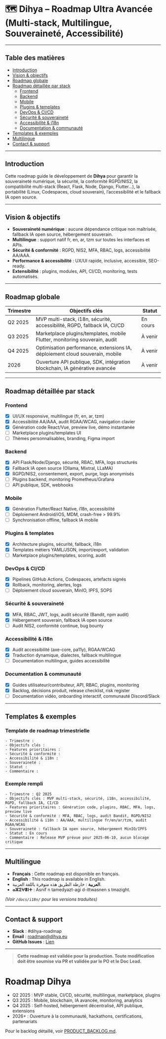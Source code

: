 # 🗺️ Dihya – Roadmap Ultra Avancée (Multi-stack, Multilingue, Souveraineté, Accessibilité)

---

## Table des matières

- [Introduction](#introduction)
- [Vision & objectifs](#vision--objectifs)
- [Roadmap globale](#roadmap-globale)
- [Roadmap détaillée par stack](#roadmap-détaillée-par-stack)
  - [Frontend](#frontend)
  - [Backend](#backend)
  - [Mobile](#mobile)
  - [Plugins & templates](#plugins--templates)
  - [DevOps & CI/CD](#devops--cicd)
  - [Sécurité & souveraineté](#sécurité--souveraineté)
  - [Accessibilité & i18n](#accessibilité--i18n)
  - [Documentation & communauté](#documentation--communauté)
- [Templates & exemples](#templates--exemples)
- [Multilingue](#multilingue)
- [Contact & support](#contact--support)

---

## Introduction

Cette roadmap guide le développement de **Dihya** pour garantir la souveraineté numérique, la sécurité, la conformité RGPD/NIS2, la compatibilité multi-stack (React, Flask, Node, Django, Flutter…), la portabilité (Linux, Codespaces, cloud souverain), l’accessibilité et le fallback IA open source.

---

## Vision & objectifs

- **Souveraineté numérique** : aucune dépendance critique non maîtrisée, fallback IA open source, hébergement souverain.
- **Multilingue** : support natif fr, en, ar, tzm sur toutes les interfaces et APIs.
- **Sécurité & conformité** : RGPD, NIS2, MFA, RBAC, logs, accessibilité AA/AAA.
- **Performance & accessibilité** : UX/UI rapide, inclusive, accessible, SEO-ready.
- **Extensibilité** : plugins, modules, API, CI/CD, monitoring, tests automatisés.

---

## Roadmap globale

| Trimestre | Objectifs clés                                                                 | Statut   |
|-----------|-------------------------------------------------------------------------------|----------|
| Q2 2025   | MVP multi-stack, i18n, sécurité, accessibilité, RGPD, fallback IA, CI/CD      | En cours |
| Q3 2025   | Marketplace plugins/templates, mobile Flutter, monitoring souverain, audit    | À venir  |
| Q4 2025   | Optimisation performance, extensions IA, déploiement cloud souverain, mobile  | À venir  |
| 2026      | Ouverture API publique, SDK, intégration blockchain, IA générative avancée    | À venir  |

---

## Roadmap détaillée par stack

### Frontend

- [x] UI/UX responsive, multilingue (fr, en, ar, tzm)
- [x] Accessibilité AA/AAA, audit RGAA/WCAG, navigation clavier
- [x] Génération code React/Vue, preview live, démo instantanée
- [ ] Marketplace plugins/templates UI
- [ ] Thèmes personnalisables, branding, Figma import

### Backend

- [x] API Flask/Node/Django, sécurité, RBAC, MFA, logs structurés
- [x] Fallback IA open source (Ollama, Mixtral, LLaMA)
- [x] RGPD/NIS2, consentement, export, purge, logs anonymisés
- [ ] Plugins backend, monitoring Prometheus/Grafana
- [ ] API publique, SDK, webhooks

### Mobile

- [x] Génération Flutter/React Native, i18n, accessibilité
- [ ] Déploiement Android/iOS, MDM, crash-free > 99.9%
- [ ] Synchronisation offline, fallback IA mobile

### Plugins & templates

- [x] Architecture plugins, sécurité, fallback, i18n
- [x] Templates métiers YAML/JSON, import/export, validation
- [ ] Marketplace plugins/templates, scoring, audit

### DevOps & CI/CD

- [x] Pipelines GitHub Actions, Codespaces, artefacts signés
- [x] Rollback, monitoring, alertes, logs
- [ ] Déploiement cloud souverain, MinIO, IPFS, SOPS

### Sécurité & souveraineté

- [x] MFA, RBAC, JWT, logs, audit sécurité (Bandit, npm audit)
- [x] Hébergement souverain, fallback IA open source
- [ ] Audit NIS2, conformité continue, bug bounty

### Accessibilité & i18n

- [x] Audit accessibilité (axe-core, pa11y), RGAA/WCAG
- [x] Traduction dynamique, dialectes, fallback multilingue
- [ ] Documentation multilingue, guides accessibilité

### Documentation & communauté

- [x] Guides utilisateur/contributeur, API, RBAC, plugins, monitoring
- [x] Backlog, décisions produit, release checklist, risk register
- [ ] Documentation vidéo, onboarding interactif, communauté Discord/Slack

---

## Templates & exemples

### Template de roadmap trimestrielle

```
- Trimestre :
- Objectifs clés :
- Features prioritaires :
- Sécurité & conformité :
- Accessibilité & i18n :
- Souveraineté :
- Statut :
- Commentaire :
```

### Exemple rempli

```
- Trimestre : Q2 2025
- Objectifs clés : MVP multi-stack, sécurité, i18n, accessibilité, RGPD, fallback IA, CI/CD
- Features prioritaires : Génération code, plugins, RBAC, MFA, logs, preview live
- Sécurité & conformité : MFA, RBAC, logs, audit Bandit, RGPD/NIS2
- Accessibilité & i18n : AA/AAA, multilingue fr/en/ar/tzm, audit RGAA/WCAG
- Souveraineté : fallback IA open source, hébergement MinIO/IPFS
- Statut : En cours
- Commentaire : Release MVP prévue pour 2025-06-10, aucun blocage critique
```

---

## Multilingue

- **Français** : Cette roadmap est disponible en français.
- **English** : This roadmap is available in English.
- **العربية** : خارطة الطريق هذه متوفرة باللغة العربية.
- **ⴰⵣⵉⵖⴻⵏⵜ** : Asnif n tamedyazt-agi d-ittwasnen s tmazight.

*(Voir `/docs/i18n/` pour les versions traduites)*

---

## Contact & support

- **Slack** : #dihya-roadmap
- **Email** : roadmap@dihya.eu
- **GitHub Issues** : [Lien](https://github.com/votre-org/dihya/issues)

---

> **Cette roadmap est validée pour la production. Toute modification doit être soumise via PR et validée par le PO et le Doc Lead.**

# Roadmap Dihya

- Q2 2025 : MVP stable, CI/CD, sécurité, multilingue, marketplace, plugins
- Q3 2025 : Mobile, blockchain, IA avancée, monitoring, analytics
- Q4 2025 : Self-hosted, hébergement décentralisé, API publique, extensions
- 2026+ : Ouverture à la communauté, hackathons, certifications, partenariats

Pour le backlog détaillé, voir [PRODUCT_BACKLOG.md](PRODUCT_BACKLOG.md).
